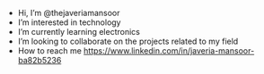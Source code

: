 - Hi, I’m @thejaveriamansoor
- I’m interested in technology 
- I’m currently learning electronics
- I’m looking to collaborate on the projects related to my field
- How to reach me https://www.linkedin.com/in/javeria-mansoor-ba82b5236

<!---
thejaveriamansoor/thejaveriamansoor is a ✨ special ✨ repository because its `README.md` (this file) appears on your GitHub profile.
You can click the Preview link to take a look at your changes.
--->
